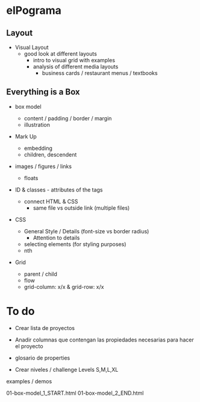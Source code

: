 # elPograma

## Layout
* Visual Layout
    * good look at different layouts
        * intro to visual grid with examples
        * analysis of different media layouts
            * business cards / restaurant menus / textbooks

## Everything is a Box 
    
* box model
    * content / padding / border / margin
    * illustration     

* Mark Up
    * embedding
    * children, descendent

* images / figures / links
    * floats

* ID & classes - attributes of the tags
    * connect HTML & CSS 
        * same file vs outside link (multiple files)

* CSS

    * General Style / Details (font-size vs border radius)
        * Attention to details
    * selecting elements (for styling purposes)
    * nth

* Grid
    * parent / child
    * flow
    * grid-column: x/x & grid-row: x/x

# To do

* Crear lista de proyectos
* Anadir columnas que contengan las propiedades necesarias para hacer el proyecto
* glosario de properties 

* Crear niveles / challenge Levels  S,M,L,XL



examples / demos

01-box-model_1_START.html
01-box-model_2_END.html